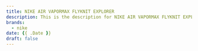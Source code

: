 ```yaml
---
title: NIKE AIR VAPORMAX FLYKNIT EXPLORER
description: This is the description for NIKE AIR VAPORMAX FLYKNIT EXPLORER
brands:
  - nike
date: {{ .Date }}
draft: false
---
```


